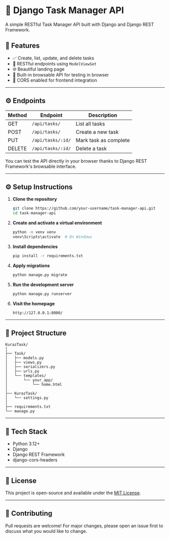 # 📝 Django Task Manager API

A simple RESTful Task Manager API built with Django and Django REST Framework.

## 🚀 Features

* ✅ Create, list, update, and delete tasks
* 📆 RESTful endpoints using `ModelViewSet`
* 🌐 Beautiful landing page
* 🧪 Built-in browsable API for testing in browser
* 🔐 CORS enabled for frontend integration

---

## ⚙️ Endpoints

| Method | Endpoint          | Description           |
| ------ | ----------------- | --------------------- |
| GET    | `/api/tasks/`     | List all tasks        |
| POST   | `/api/tasks/`     | Create a new task     |
| PUT    | `/api/tasks/:id/` | Mark task as complete |
| DELETE | `/api/tasks/:id/` | Delete a task         |

You can test the API directly in your browser thanks to Django REST Framework's browsable interface.

---

## ⚙️ Setup Instructions

1. **Clone the repository**

   ```bash
   git clone https://github.com/your-username/task-manager-api.git
   cd task-manager-api
   ```

2. **Create and activate a virtual environment**

   ```bash
   python -m venv venv
   venv\Scripts\activate  # On Windows
   ```

3. **Install dependencies**

   ```bash
   pip install -r requirements.txt
   ```

4. **Apply migrations**

   ```bash
   python manage.py migrate
   ```

5. **Run the development server**

   ```bash
   python manage.py runserver
   ```

6. **Visit the homepage**

   ```
   http://127.0.0.1:8000/
   ```

---

## 📁 Project Structure

```
KurazTask/
│
├── Task/
│   ├── models.py
│   ├── views.py
│   ├── serializers.py
│   ├── urls.py
│   └── templates/
│       └── your_app/
│           └── home.html
│
├── KurazTask/
│   └── settings.py
│
├── requirements.txt
└── manage.py
```

---

## 🤩 Tech Stack

* Python 3.12+
* Django
* Django REST Framework
* django-cors-headers

---

## 📄 License

This project is open-source and available under the [MIT License](LICENSE).

---

## 🤝 Contributing

Pull requests are welcome! For major changes, please open an issue first to discuss what you would like to change.
